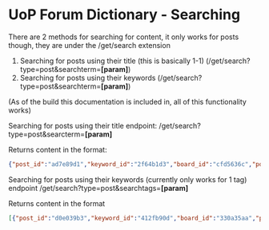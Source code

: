 # UoP Forum Dictionary - Searching

There are 2 methods for searching for content, it only works for posts though, they are under the /get/search extension
  1. Searching for posts using their title (this is basically 1-1) (/get/search?type=post&searchterm=**[param]**)
  2. Searching for posts using their keywords                      (/get/search?type=post&searchterm=**[param]**)

(As of the build this documentation is included in, all of this functionality works)

Searching for posts using their title
endpoint: /get/search?type=post&searcterm=**[param]**

Returns content in the format:
``` JSON
{"post_id":"ad7e89d1","keyword_id":"2f64b1d3","board_id":"cfd5636c","post_title":"drawn tube heat bean","post_content":"classroom political history gradually exercise log introduced goes brought over art hollow won rabbit worker respect affect difference package greater first pilot be stems explore first these loud waste let recently slave hill war bone plant his care storm bend attached try forest army library manner happened half","post_likes":53,"user_id":"acc45ba4","created_date":"2020-02-21T00:00:00.000Z","edited_date":"2020-02-07T00:00:00.000Z"}
```

Searching for posts using their keywords (currently only works for 1 tag)
endpoint /get/search?type=post&searchtags=**[param]**

Returns content in the format
``` JSON
[{"post_id":"d0e039b3","keyword_id":"412fb90d","board_id":"330a35aa","post_title":"like as new hello","post_content":"plastic vast opinion position screenclimate treated alphabet bound many title becoming cool try oldest port own still thank worth being card close western nature make everybody tool including energy learn baseball clothes scientist until mud continued coast war tent powder worry lady breakfast wheel alike wealth ice cotton already nervous kill combine","post_likes":95,"user_id":"966abbd2","created_date":"2020-02-22T00:00:00.000Z","edited_date":"2020-02-28T00:00:00.000Z"}]
```